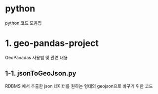 # python
python 코드 모음집

# 1. geo-pandas-project
GeoPanadas 사용법 및 관련 내용
## 1-1. jsonToGeoJson.py
RDBMS 에서 추출한 json 데이터를 원하는 형태의 geojson으로 바꾸기 위한 코드
